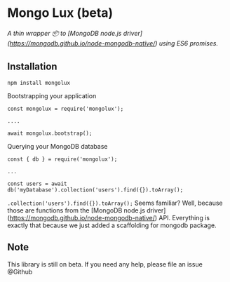 # Mongo Lux (beta)
###### A thin wrapper :package: to [MongoDB node.js driver] (https://mongodb.github.io/node-mongodb-native/) using ES6 promises.

## Installation

`npm install mongolux`

Bootstrapping your application
```
const mongolux = require('mongolux');

....

await mongolux.bootstrap();
```

Querying your MongoDB database
```
const { db } = require('mongolux');

...

const users = await db('myDatabase').collection('users').find({}).toArray();
```

`.collection('users').find({}).toArray();`
Seems familiar? Well, because those are functions from the [MongoDB node.js driver] (https://mongodb.github.io/node-mongodb-native/) API. Everything is exactly that because we just added a scaffolding for mongodb package.

## Note
This library is still on beta. If you need any help, please file an issue @Github